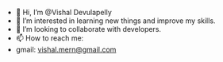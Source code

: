 - 👋 Hi, I’m @Vishal Devulapelly
- 👀 I’m interested in learning new things and improve my skills.
- 💞️ I’m looking to collaborate with developers.
- 📫 How to reach me:
- gmail: vishal.mern@gmail.com
<!---
vishaldev25/vishaldev25 is a ✨ special ✨ repository because its `README.md` (this file) appears on your GitHub profile.
You can click the Preview link to take a look at your changes.
--->

